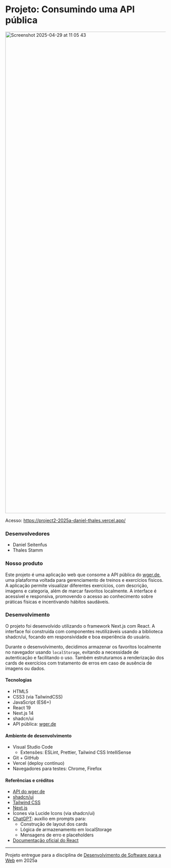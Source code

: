 # Projeto: Consumindo uma API pública

<img width="1510" alt="Screenshot 2025-04-29 at 11 05 43" src="https://github.com/user-attachments/assets/880b1f73-3db5-4026-8f4a-dd6792a3dac5" />

Acesso: https://project2-2025a-daniel-thales.vercel.app/

### Desenvolvedores

- Daniel Seitenfus
- Thales Stamm

### Nosso produto

Este projeto é uma aplicação web que consome a API pública do [wger.de](https://wger.de/en/software/api), uma plataforma voltada para gerenciamento de treinos e exercícios físicos. A aplicação permite visualizar diferentes exercícios, com descrição, imagens e categoria, além de marcar favoritos localmente. A interface é acessível e responsiva, promovendo o acesso ao conhecimento sobre práticas físicas e incentivando hábitos saudáveis.

### Desenvolvimento

O projeto foi desenvolvido utilizando o framework Next.js com React. A interface foi construída com componentes reutilizáveis usando a biblioteca shadcn/ui, focando em responsividade e boa experiência do usuário. 

Durante o desenvolvimento, decidimos armazenar os favoritos localmente no navegador usando `localStorage`, evitando a necessidade de autenticação e facilitando o uso. Também estruturamos a renderização dos cards de exercícios com tratamento de erros em caso de ausência de imagens ou dados.

#### Tecnologias

- HTML5
- CSS3 (via TailwindCSS)
- JavaScript (ES6+)
- React 19
- Next.js 14
- shadcn/ui
- API pública: [wger.de](https://wger.de/en/software/api)

#### Ambiente de desenvolvimento

- Visual Studio Code
  - Extensões: ESLint, Prettier, Tailwind CSS IntelliSense
- Git + GitHub
- Vercel (deploy contínuo)
- Navegadores para testes: Chrome, Firefox

#### Referências e créditos

- [API do wger.de](https://wger.de/en/software/api)
- [shadcn/ui](https://ui.shadcn.com/)
- [Tailwind CSS](https://tailwindcss.com/)
- [Next.js](https://nextjs.org/)
- Ícones via Lucide Icons (via shadcn/ui)
- [ChatGPT](https://chat.openai.com): auxílio em prompts para:
  - Construção de layout dos cards
  - Lógica de armazenamento em localStorage
  - Mensagens de erro e placeholders
- [Documentação oficial do React](https://react.dev/)

---

Projeto entregue para a disciplina de [Desenvolvimento de Software para a Web](http://github.com/andreainfufsm/elc1090-2025a) em 2025a
